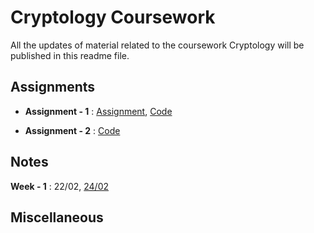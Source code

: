 # Cryptology Coursework

All the updates of material related to the coursework Cryptology will be published in this readme file.

## Assignments

- **Assignment - 1** : [Assignment](https://github.com/motabha1/cryptology-classwork/tree/main/assignments/assignment-1), [Code](https://github.com/motabha1/cryptology-classwork/tree/main/assignments/assignment-1/code)

- **Assignment - 2** : [Code](https://github.com/motabha1/cryptology-classwork/tree/main/assignments/assignment-2)


## Notes

**Week - 1** : 22/02, [24/02](https://github.com/motabha1/cryptology-classwork/tree/main/notes/lec-02)


## Miscellaneous


